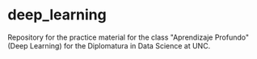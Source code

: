 # deep_learning
Repository for the practice material for the class "Aprendizaje Profundo" (Deep Learning) for the Diplomatura in Data Science at UNC.
